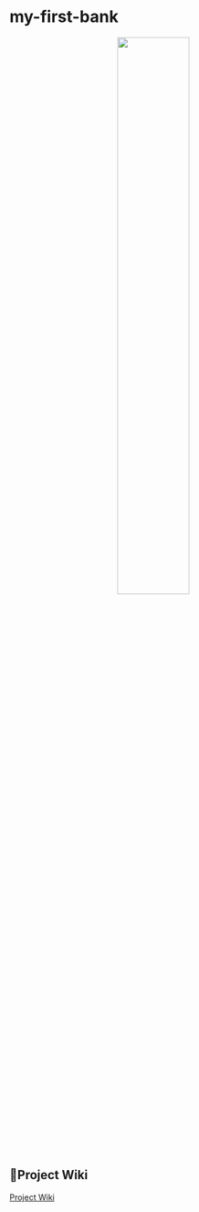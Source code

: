 # my-first-bank
<p align="center">
  <img src="https://github.com/user-attachments/assets/65a511c2-0327-4c54-9850-a041b309be2a" width="50%">
</p>


## 🔗Project Wiki
[Project Wiki](https://github.com/sungchulyun/my-first-bank/wiki)
